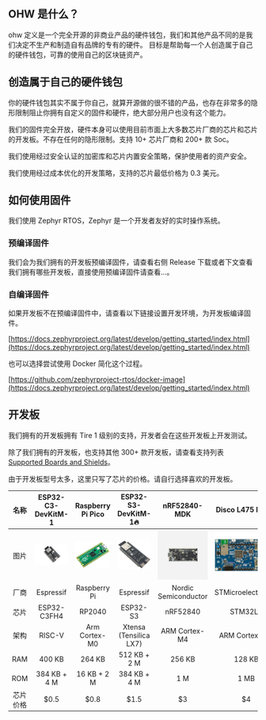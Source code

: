 ## OHW 是什么？

  ohw 定义是一个完全开源的非商业产品的硬件钱包，我们和其他产品不同的是我们决定不生产和制造自有品牌的专有的硬件。
  目标是帮助每一个人创造属于自己的硬件钱包，可靠的使用自己的区块链资产。

## 创造属于自己的硬件钱包

  你的硬件钱包其实不属于你自己，就算开源做的很不错的产品，也存在非常多的隐形限制阻止你拥有自定义的固件和硬件，绝大部分用户也没有这个能力。

  我们的固件完全开放，硬件本身可以使用目前市面上大多数芯片厂商的芯片和芯片的开发板。不存在任何的隐形限制。支持 10+ 芯片厂商和 200+ 款 Soc。

  我们使用经过安全认证的加密库和芯片内置安全策略，保护使用者的资产安全。

  我们使用经过成本优化的开发策略，支持的芯片最低价格为 0.3 美元。

## 如何使用固件

  我们使用 Zephyr RTOS，Zephyr 是一个开发者友好的实时操作系统。

### 预编译固件

  我们会为我们拥有的开发板预编译固件，请查看右侧 Release 下载或者下文查看我们拥有哪些开发板，直接使用预编译固件请查看...。

### 自编译固件

  如果开发板不在预编译固件中，请查看以下链接设置开发环境，为开发板编译固件。

  [https://docs.zephyrproject.org/latest/develop/getting_started/index.html](https://docs.zephyrproject.org/latest/develop/getting_started/index.html)

  也可以选择尝试使用 Docker 简化这个过程。

  [https://github.com/zephyrproject-rtos/docker-image](https://docs.zephyrproject.org/latest/develop/getting_started/index.html)

## 开发板

  我们拥有的开发板拥有 Tire 1 级别的支持，开发者会在这些开发板上开发测试。

  除了我们拥有的开发板，也支持其他 300+ 款开发板，请查看支持列表 [Supported Boards and Shields](https://docs.zephyrproject.org/latest/boards/index.html)。

  由于开发板型号太多，这里只写了芯片的价格。请自行选择喜欢的开发板。

|   名称   |                           ESP32-C3-DevKitM-1                           |             Raspberry Pi Pico             |               ESP32-S3-DevKitM-1🔥               |                   nRF52840-MDK                   |                 Disco L475 IOT01                 |               NXP FRDM-K64F               |
| :------: | :--------------------------------------------------------------------: | :---------------------------------------: | :-----------------------------------------------: | :-----------------------------------------------: | :----------------------------------------------: | :---------------------------------------: |
|   图片   | ![esp32-c3-devkitm](doc/image/board/esp32-c3-devkitm-1-v1-isometric.png) | ![rpi-pico](doc/image/board/pico-board.png) | ![rpi-pico](doc/image/board/esp32-s3-devkitm-1.png) | ![nrf52840-mdk](doc/image/board/mdk52840-cover.png) | ![disco-l475](doc/image/board/disco_l475_iot1.jpg) | ![frdm_k64f](doc/image/board/frdm_k64f.jpg) |
|   厂商   |                               Espressif                               |               Raspberry Pi               |                     Espressif                     |               Nordic Semiconductor               |                STMicroelectronics                |                    NXP                    |
|   芯片   |                              ESP32-C3FH4                              |                  RP2040                  |                     ESP32-S3                     |                     nRF52840                     |                     STM32L4                     |              MK64FN1M0VLL12              |
|   架构   |                                 RISC-V                                 |               Arm Cortex-M0               |              Xtensa (Tensilica LX7)              |                   ARM Cortex-M4                   |                  ARM Cortex-M4                  |               ARM Cortex-M4               |
|   RAM   |                                 400 KB                                 |                  264 KB                  |                   512 KB + 2 M                   |                      256 KB                      |                      128 KB                      |                  256 KB                  |
|   ROM   |                              384 KB + 4 M                              |                16 KB + 2 M                |                   384 KB + 4 M                   |                        1 M                        |                       1 MB                       |                    1 M                    |
| 芯片价格 |                                 \$0.5                                 |                   \$0.8                   |                       \$1.5                       |                        \$3                        |                        $4                        |                   \$20                   |
